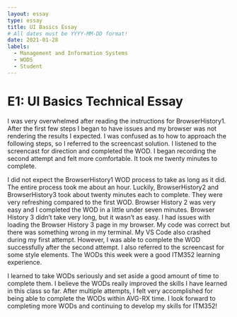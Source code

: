 ```yaml
---
layout: essay
type: essay
title: UI Basics Essay
# All dates must be YYYY-MM-DD format!
date: 2021-01-28
labels:
  - Management and Information Systems
  - WODS
  - Student
---
```

# E1: UI Basics Technical Essay
<p>I was very overwhelmed after reading the instructions for BrowserHistory1. After the first few steps I began to have issues and my browser was not rendering the results I expected. I was confused as to how to approach the following steps, so I referred to the screencast solution. I listened to the screencast for direction and completed the WOD. I began recording the second attempt and felt more comfortable. It took me twenty minutes to complete.</p>
<p>I did not expect the BrowserHistory1 WOD process to take as long as it did. The entire process took me about an hour. Luckily, BrowserHistory2 and BrowserHistory3 took about twenty minutes each to complete. They were very refreshing compared to the first WOD. Browser History 2 was very easy and I completed the WOD in a little under seven minutes. Browser History 3 didn’t take very long, but it wasn’t as easy. I had issues with loading the Browser History 3 page in my browser. My code was correct but there was something wrong in my terminal. My VS Code also crashed during my first attempt. However, I was able to complete the WOD successfully after the second attempt. I also referred to the screencast for some style elements. The WODs this week were a good ITM352 learning experience.</p>
<p>I learned to take WODs seriously and set aside a good amount of time to complete them. I believe the WODs really improved the skills I have learned in this class so far. After multiple attempts, I felt very accomplished for being able to complete the WODs within AVG-RX time. I look forward to completing more WODs and continuing to develop my skills for ITM352!</p>
